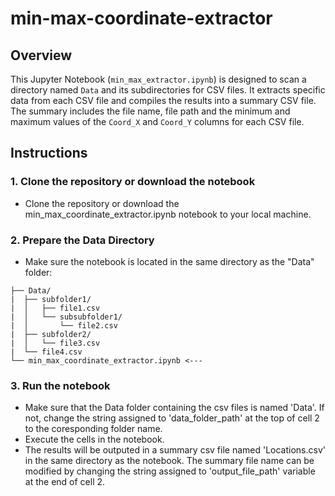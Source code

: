 # min-max-coordinate-extractor

## Overview

This Jupyter Notebook (`min_max_extractor.ipynb`) is designed to scan a directory named `Data` and its subdirectories for CSV files. It extracts specific data from each CSV file and compiles the results into a summary CSV file. The summary includes the file name, file path and the minimum and maximum values of the `Coord_X` and `Coord_Y` columns for each CSV file.

## Instructions 

### 1. Clone the repository or download the notebook 
- Clone the repository or download the min_max_coordinate_extractor.ipynb notebook to your local machine.

### 2. Prepare the Data Directory
- Make sure the notebook is located in the same directory as the "Data" folder:
```
├── Data/
|  ├── subfolder1/
|  │   ├── file1.csv
|  │   └── subsubfolder1/
|  │       └── file2.csv
|  ├── subfolder2/
|  │   └── file3.csv
|  └── file4.csv
└── min_max_coordinate_extractor.ipynb <---
```
### 3. Run the notebook
- Make sure that the Data folder containing the csv files is named 'Data'. If not, change the string assigned to 'data_folder_path' at the top of cell 2 to the coresponding folder name.
- Execute the cells in the notebook.
- The results will be outputed in a summary csv file named 'Locations.csv' in the same directory as the notebook. The summary file name can be modified by changing the string assigned to 'output_file_path' variable at the end of cell 2.
